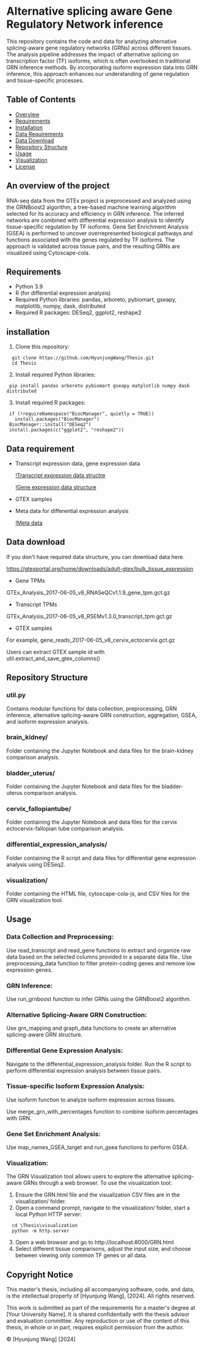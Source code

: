 # Alternative splicing aware Gene Regulatory Network inference
This repository contains the code and data for analyzing alternative splicing-aware gene regulatory networks (GRNs) across different tissues. The analysis pipeline addresses the impact of alternative splicing on transcription factor (TF) isoforms, which is often overlooked in traditional GRN inference methods. By incorporating isoform expression data into GRN inference, this approach enhances our understanding of gene regulation and tissue-specific processes.
## Table of Contents
- [Overview](#overview)
- [Requirements](#requirements)
- [Installation](#installation)
- [Data Requirements](#data-requirements)
- [Data Download](#data-download)
- [Repository Structure](#repository-structure)
- [Usage](#usage)
- [Visualization](#visualization)
- [License](#license)
  
## An overview of the project
RNA-seq data from the GTEx project is preprocessed and analyzed using the GRNBoost2 algorithm, a tree-based machine learning algorithm selected for its accuracy and efficiency in GRN inference.
The inferred networks are combined with differential expression analysis to identify tissue-specific regulation by TF isoforms.
Gene Set Enrichment Analysis (GSEA) is performed to uncover overrepresented biological pathways and functions associated with the genes regulated by TF isoforms.
The approach is validated across tissue pairs, and the resulting GRNs are visualized using Cytoscape-cola.


## Requirements
- Python 3.9
- R (for differential expression analysis)
- Required Python libraries: pandas, arboreto, pybiomart, gseapy, matplotlib, numpy, dask, distributed
- Required R packages: DESeq2, ggplot2, reshape2
## installation
1. Clone this repository:
  ```
    git clone https://github.com/HyunjungWang/Thesis.git
    cd Thesis
  ```
2. Install required Python libraries:
  ```
   pip install pandas arboreto pybiomart gseapy matplotlib numpy dask distributed
  ```
3. Install required R packages:
  ```
   if (!requireNamespace("BiocManager", quietly = TRUE))
     install.packages("BiocManager")
   BiocManager::install("DESeq2")
   install.packages(c("ggplot2", "reshape2"))
  ```
## Data requirement
- Transcript expression data, gene expression data
  
  [!Transcript expression data structre](https://github.com/HyunjungWang/Thesis/assets/84681099/61f4b421-ab96-4022-b351-a1e6afc4c595)
  
  [!Gene expression data structure](https://github.com/HyunjungWang/Thesis/assets/84681099/2b5bf624-9216-4399-8540-91d29b3211ce)
- GTEX samples
- Meta data for differential expression analysis
  
  [!Meta data](https://github.com/HyunjungWang/Thesis/assets/84681099/0e5e2610-ff67-4e65-9b4b-a5ba5c13ef27)

## Data download
If you don't have required data structure, you can download data here.

https://gtexportal.org/home/downloads/adult-gtex/bulk_tissue_expression

- Gene TPMs
  
GTEx_Analysis_2017-06-05_v8_RNASeQCv1.1.9_gene_tpm.gct.gz

- Transcript TPMs
  
GTEx_Analysis_2017-06-05_v8_RSEMv1.3.0_transcript_tpm.gct.gz

- GTEX samples
  
For example, gene_reads_2017-06-05_v8_cervix_ectocervix.gct.gz

Users can extract GTEX sample id with util.extract_and_save_gtex_columns()

## Repository Structure 
### util.py
Contains modular functions for data collection, preprocessing, GRN inference, alternative splicing-aware GRN construction, aggregation, GSEA, and isoform expression analysis.
### brain_kidney/
Folder containing the Jupyter Notebook and data files for the brain-kidney comparison analysis.
### bladder_uterus/
Folder containing the Jupyter Notebook and data files for the bladder-uterus comparison analysis.
### cervix_fallopiantube/ 
Folder containing the Jupyter Notebook and data files for the cervix ectocervix-fallopian tube comparison analysis.
### differential_expression_analysis/ 
Folder containing the R script and data files for differential gene expression analysis using DESeq2.
### visualization/
Folder containing the HTML file, cytoscape-cola-js, and CSV files for the GRN visualization tool.


## Usage
### Data Collection and Preprocessing:

Use read_transcript and read_gene functions to extract and organize raw data based on the selected columns provided in a separate data file..
Use preprocessing_data function to filter protein-coding genes and remove low expression genes.


### GRN Inference:

Use run_grnboost function to infer GRNs using the GRNBoost2 algorithm.


### Alternative Splicing-Aware GRN Construction:

Use grn_mapping and graph_data functions to create an alternative splicing-aware GRN structure.


### Differential Gene Expression Analysis:

Navigate to the differential_expression_analysis folder.
Run the R script to perform differential expression analysis between tissue pairs.

### Tissue-specific Isoform Expression Analysis:

Use isoform function to analyze isoform expression across tissues.

Use merge_grn_with_percentages function to combine isoform percentages with GRN.

### Gene Set Enrichment Analysis:

Use map_names_GSEA_target and run_gsea functions to perform GSEA.

### Visualization:
The GRN Visualization tool allows users to explore the alternative splicing-aware GRNs through a web browser. To use the visualization tool:
1. Ensure the GRN.html file and the visualization CSV files are in the visualization/ folder.
2. Open a command prompt, navigate to the visualization/ folder, start a local Python HTTP server:
  ```
    cd \Thesis\visualization
    python -m http.server
  ```
3. Open a web browser and go to http://localhost:8000/GRN.html
4. Select different tissue comparisons, adjust the input size, and choose between viewing only common TF genes or all data.





## Copyright Notice

This master's thesis, including all accompanying software, code, and data, is the intellectual property of [Hyunjung Wang], [2024]. All rights reserved. 

This work is submitted as part of the requirements for a master's degree at [Your University Name]. It is shared confidentially with the thesis advisor and evaluation committee. Any reproduction or use of the content of this thesis, in whole or in part, requires explicit permission from the author.

© [Hyunjung Wang] [2024]
